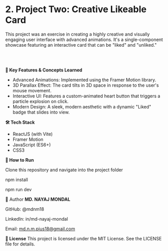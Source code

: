 <h1>2. Project Two: Creative Likeable Card</h1>
This project was an exercise in creating a highly creative and visually engaging user interface with advanced animations. It's a single-component showcase featuring an interactive card that can be "liked" and "unliked."

<br></br>

**🌟 Key Features & Concepts Learned**

 - Advanced Animations: Implemented using the Framer Motion library.
 - 3D Parallax Effect: The card tilts in 3D space in response to the user's mouse movement.
 - Interactive UI: Features a custom-animated heart button that triggers a particle explosion on click.
 - Modern Design: A sleek, modern aesthetic with a dynamic "Liked" badge that slides into view.

**🛠️ Tech Stack**

 - ReactJS (with Vite)
 - Framer Motion
 - JavaScript (ES6+)
 - CSS3

**🚀 How to Run**

Clone this repository and navigate into the project folder

npm install

npm run dev

👤 Author
**MD. NAYAJ MONDAL**

GitHub: @mdnm18

LinkedIn: in/md-nayaj-mondal

Email: md.n.m.pius18@gmail.com

**📄 License**
This project is licensed under the MIT License. See the LICENSE file for details.
